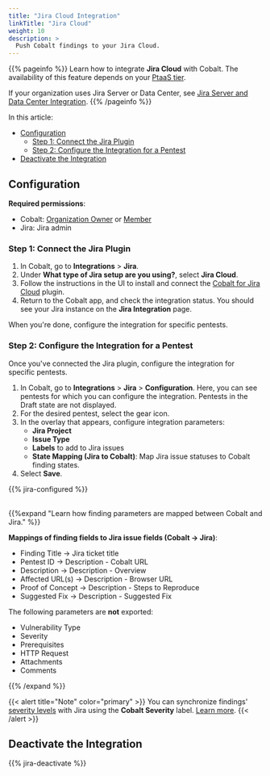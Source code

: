 ```yaml
---
title: "Jira Cloud Integration"
linkTitle: "Jira Cloud"
weight: 10
description: >
  Push Cobalt findings to your Jira Cloud.
---
```


{{% pageinfo %}}
Learn how to integrate **Jira Cloud** with Cobalt. The availability of this feature depends on your [PtaaS tier](/platform-deep-dive/credits/ptaas-tiers/).

If your organization uses Jira Server or Data Center, see [Jira Server and Data Center Integration](/integrations/jira/jira-server-dc/).
{{% /pageinfo %}}

In this article:

- [Configuration](#configuration)
    - [Step 1: Connect the Jira Plugin](#step-1-connect-the-jira-plugin)
    - [Step 2: Configure the Integration for a Pentest](#step-2-configure-the-integration-for-a-pentest)
- [Deactivate the Integration](#deactivate-the-integration)

## Configuration

**Required permissions**:

- Cobalt: [Organization Owner](/getting-started/glossary/#organization-owner) or [Member](/getting-started/glossary/#organization-member)
- Jira: Jira admin

### Step 1: Connect the Jira Plugin

1. In Cobalt, go to **Integrations** > **Jira**.
1. Under **What type of Jira setup are you using?**, select **Jira Cloud**.
1. Follow the instructions in the UI to install and connect the [Cobalt for Jira Cloud](https://marketplace.atlassian.com/apps/1222623/cobalt-for-jira-cloud?hosting=cloud&tab=overview) plugin.
1. Return to the Cobalt app, and check the integration status. You should see your Jira instance on the **Jira Integration** page.

When you're done, configure the integration for specific pentests.

### Step 2: Configure the Integration for a Pentest

Once you've connected the Jira plugin, configure the integration for specific pentests.

1. In Cobalt, go to **Integrations** > **Jira** > **Configuration**. Here, you can see pentests for which you can configure the integration. Pentests in the Draft state are not displayed.
1. For the desired pentest, select the gear icon.
1. In the overlay that appears, configure integration parameters:
    - **Jira Project**
    - **Issue Type**
    - **Labels** to add to Jira issues
    - **State Mapping (Jira to Cobalt)**: Map Jira issue statuses to Cobalt finding states.
1. Select **Save**.

{{% jira-configured %}}

<br>
{{%expand "Learn how finding parameters are mapped between Cobalt and Jira." %}}

**Mappings of finding fields to Jira issue fields (Cobalt → Jira)**:

- Finding Title → Jira ticket title
- Pentest ID → Description - Cobalt URL
- Description → Description - Overview
- Affected URL(s) → Description - Browser URL
- Proof of Concept → Description - Steps to Reproduce
- Suggested Fix → Description - Suggested Fix

The following parameters are **not** exported:

- Vulnerability Type
- Severity
- Prerequisites
- HTTP Request
- Attachments
- Comments

{{% /expand %}}

{{< alert title="Note" color="primary" >}}
You can synchronize findings' [severity levels](/platform-deep-dive/pentests/findings/severity-levels/) with Jira using the **Cobalt Severity** label. [Learn more](/integrations/jira/synchronize-severity-levels/).
{{< /alert >}}

## Deactivate the Integration

{{% jira-deactivate %}}

